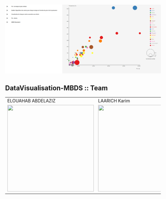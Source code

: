 ## ![Ads](https://raw.githubusercontent.com/MrAbdelaziz/DataVisualisation-MBDS/master/pics/Bubble.png)

## DataVisualisation-MBDS :: Team

<table>
  <tr>
     <td>ELOUAHAB ABDELAZIZ</td>
     <td>LAARICH Karim</td>
  </tr>
  <tr>
    <td>
    <a href="https://github.com/MrAbdelaziz"><img src="https://avatars.githubusercontent.com/u/60048840?s=460" width=280 height=280></a>
    </td>
    <td>
    <a href="https://github.com/boli-dev"><img src="https://avatars.githubusercontent.com/u/62477906?v=4" width=280 height=280></a>
    </td>

  </tr>
 </table>